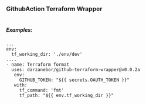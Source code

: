 ### GithubAction Terraform Wrapper
#
##### Examples:
```
...
env:
  tf_working_dir: './env/dev'
....
- name: Terraform format
  uses: darzanebor/github-terraform-wrapper@v0.0.2a
   env:
     GITHUB_TOKEN: "${{ secrets.OAUTH_TOKEN }}"        
   with:
     tf_command: 'fmt'
     tf_path: "${{ env.tf_working_dir }}"
```
